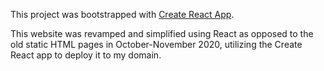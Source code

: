 This project was bootstrapped with [Create React App](https://github.com/facebook/create-react-app).

This website was revamped and simplified using React as opposed to the old static HTML pages in October-November 2020, utilizing the Create React app to deploy it to my domain. 
